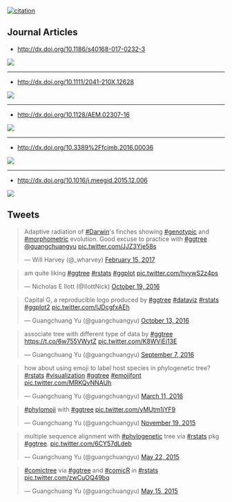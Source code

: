 <!-- AddToAny BEGIN -->
<div class="a2a_kit a2a_kit_size_32 a2a_default_style">
<a class="a2a_dd" href="//www.addtoany.com/share"></a>
<a class="a2a_button_facebook"></a>
<a class="a2a_button_twitter"></a>
<a class="a2a_button_google_plus"></a>
<a class="a2a_button_pinterest"></a>
<a class="a2a_button_reddit"></a>
<a class="a2a_button_sina_weibo"></a>
<a class="a2a_button_wechat"></a>
<a class="a2a_button_douban"></a>
</div>
<script async src="//static.addtoany.com/menu/page.js"></script>
<!-- AddToAny END -->

<link rel="stylesheet" href="https://guangchuangyu.github.io/css/font-awesome.min.css">

[![citation](https://img.shields.io/badge/cited%20by-8-blue.svg?style=flat)](https://scholar.google.com.hk/scholar?oi=bibs&hl=en&cites=7268358477862164627)


## <i class="fa fa-mortar-board"></i> Journal Articles

+ <http://dx.doi.org/10.1186/s40168-017-0232-3>

![](https://guangchuangyu.github.io/featured_img/ggtree/40168_2017_232_Fig2_HTML.gif)

----

+ <http://dx.doi.org/10.1111/2041-210X.12628>

![](https://guangchuangyu.github.io/featured_img/ggtree/C2mxyBuUcAEt391.jpg)

----

+ <http://dx.doi.org/10.1128/AEM.02307-16>

![](https://guangchuangyu.github.io/featured_img/ggtree/2017-01-21-115646_969x444_scrot.png)

----

+ <http://dx.doi.org/10.3389%2Ffcimb.2016.00036>

![](https://guangchuangyu.github.io/featured_img/ggtree/2016_fcimb-06-00036-g003.jpg)

----

+ <http://dx.doi.org/10.1016/j.meegid.2015.12.006>

![](https://guangchuangyu.github.io/featured_img/ggtree/2015_peiyu_1-s2.0-S1567134815300721-gr1.jpg)


## <i class="fa fa-twitter"></i> Tweets

<blockquote class="twitter-tweet" data-lang="en"><p lang="en" dir="ltr">Adaptive radiation of <a href="https://twitter.com/hashtag/Darwin?src=hash">#Darwin</a>&#39;s finches showing <a href="https://twitter.com/hashtag/genotypic?src=hash">#genotypic</a> and <a href="https://twitter.com/hashtag/morphometric?src=hash">#morphometric</a> evolution. Good excuse to practice with <a href="https://twitter.com/hashtag/ggtree?src=hash">#ggtree</a> <a href="https://twitter.com/guangchuangyu">@guangchuangyu</a> <a href="https://t.co/JJZ3Yje58s">pic.twitter.com/JJZ3Yje58s</a></p>&mdash; Will Harvey (@_wharvey) <a href="https://twitter.com/_wharvey/status/831952966701678592">February 15, 2017</a></blockquote>

<blockquote class="twitter-tweet" data-lang="en"><p lang="en" dir="ltr">am quite liking <a href="https://twitter.com/hashtag/ggtree?src=hash">#ggtree</a> <a href="https://twitter.com/hashtag/rstats?src=hash">#rstats</a> <a href="https://twitter.com/hashtag/ggplot?src=hash">#ggplot</a> <a href="https://t.co/hvywS2z4ps">pic.twitter.com/hvywS2z4ps</a></p>&mdash; Nicholas E Ilott (@IlottNick) <a href="https://twitter.com/IlottNick/status/788751417746059264">October 19, 2016</a></blockquote>

<blockquote class="twitter-tweet" data-lang="en"><p lang="es" dir="ltr">Capital G, a reproducible logo produced by <a href="https://twitter.com/hashtag/ggtree?src=hash">#ggtree</a> <a href="https://twitter.com/hashtag/dataviz?src=hash">#dataviz</a> <a href="https://twitter.com/hashtag/rstats?src=hash">#rstats</a> <a href="https://twitter.com/hashtag/ggplot2?src=hash">#ggplot2</a> <a href="https://t.co/lJDcgfxAEh">pic.twitter.com/lJDcgfxAEh</a></p>&mdash; Guangchuang Yu (@guangchuangyu) <a href="https://twitter.com/guangchuangyu/status/786429360823644160">October 13, 2016</a></blockquote>

<blockquote class="twitter-tweet" data-lang="en"><p lang="en" dir="ltr">associate tree with different type of data by <a href="https://twitter.com/hashtag/ggtree?src=hash">#ggtree</a> <a href="https://t.co/6w755VWytZ">https://t.co/6w755VWytZ</a> <a href="https://t.co/K8WViEi13E">pic.twitter.com/K8WViEi13E</a></p>&mdash; Guangchuang Yu (@guangchuangyu) <a href="https://twitter.com/guangchuangyu/status/773359054924095488">September 7, 2016</a></blockquote>

<blockquote class="twitter-tweet" data-lang="en"><p lang="en" dir="ltr">how about using emoji to label host species in phylogenetic tree? <a href="https://twitter.com/hashtag/rstats?src=hash">#rstats</a> <a href="https://twitter.com/hashtag/visualization?src=hash">#visualization</a> <a href="https://twitter.com/hashtag/ggtree?src=hash">#ggtree</a> <a href="https://twitter.com/hashtag/emojifont?src=hash">#emojifont</a> <a href="https://t.co/MRKQvNNAUh">pic.twitter.com/MRKQvNNAUh</a></p>&mdash; Guangchuang Yu (@guangchuangyu) <a href="https://twitter.com/guangchuangyu/status/708160510441566211">March 11, 2016</a></blockquote>

<blockquote class="twitter-tweet" data-lang="en"><p lang="en" dir="ltr"><a href="https://twitter.com/hashtag/phylomoji?src=hash">#phylomoji</a> with <a href="https://twitter.com/hashtag/ggtree?src=hash">#ggtree</a> <a href="https://t.co/yMUtm1jYF9">pic.twitter.com/yMUtm1jYF9</a></p>&mdash; Guangchuang Yu (@guangchuangyu) <a href="https://twitter.com/guangchuangyu/status/667337429704011777">November 19, 2015</a></blockquote>

<blockquote class="twitter-tweet" data-lang="en"><p lang="en" dir="ltr">multiple sequence alignment with <a href="https://twitter.com/hashtag/phylogenetic?src=hash">#phylogenetic</a> tree via <a href="https://twitter.com/hashtag/rstats?src=hash">#rstats</a> pkg <a href="https://twitter.com/hashtag/ggtree?src=hash">#ggtree</a>. <a href="http://t.co/6CY57dLdeb">pic.twitter.com/6CY57dLdeb</a></p>&mdash; Guangchuang Yu (@guangchuangyu) <a href="https://twitter.com/guangchuangyu/status/601676060254605312">May 22, 2015</a></blockquote>

<blockquote class="twitter-tweet" data-lang="en"><p lang="en" dir="ltr"><a href="https://twitter.com/hashtag/comictree?src=hash">#comictree</a> via <a href="https://twitter.com/hashtag/ggtree?src=hash">#ggtree</a> and <a href="https://twitter.com/hashtag/comicR?src=hash">#comicR</a> in <a href="https://twitter.com/hashtag/rstats?src=hash">#rstats</a> <a href="http://t.co/zwCuOQ49bq">pic.twitter.com/zwCuOQ49bq</a></p>&mdash; Guangchuang Yu (@guangchuangyu) <a href="https://twitter.com/guangchuangyu/status/599078224576942080">May 15, 2015</a></blockquote>

<script async src="//platform.twitter.com/widgets.js" charset="utf-8"></script>



